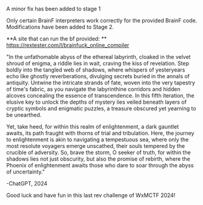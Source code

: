 A minor fix has been added to stage 1

Only certain BrainF interpreters work correctly for the provided BrainF code. Modifications have been added to Stage 2.

**A site that can run the bf provided: ** https://rextester.com/l/brainfuck_online_compiler

"In the unfathomable abyss of the ethereal labyrinth, cloaked in the velvet shroud of enigma, a riddle lies in wait, craving the kiss of revelation. Step boldly into the tangled web of shadows, where whispers of yesteryears echo like ghostly reverberations, divulging secrets buried in the annals of antiquity. Untwine the intricate strands of fate, woven into the very tapestry of time's fabric, as you navigate the labyrinthine corridors and hidden alcoves concealing the essence of transcendence. In this fifth iteration, the elusive key to unlock the depths of mystery lies veiled beneath layers of cryptic symbols and enigmatic puzzles, a treasure obscured yet yearning to be unearthed.

Yet, take heed, for within this realm of enlightenment, a dark gauntlet awaits, its path fraught with thorns of trial and tribulation. Here, the journey to enlightenment is akin to navigating a tempestuous sea, where only the most resolute voyagers emerge unscathed, their souls tempered by the crucible of adversity. So, brave the storm, O seeker of truth, for within the shadows lies not just obscurity, but also the promise of rebirth, where the Phoenix of enlightenment awaits those who dare to soar through the abyss of uncertainty."

-ChatGPT, 2024

Good luck and have fun in this last rev challenge of WxMCTF 2024!
